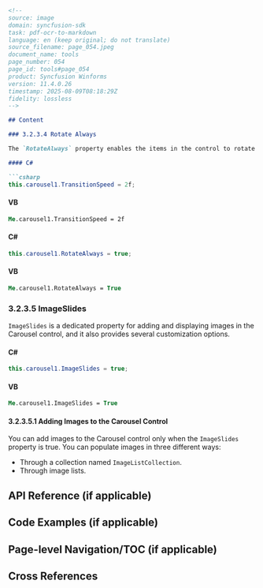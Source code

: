```markdown
<!--
source: image
domain: syncfusion-sdk
task: pdf-ocr-to-markdown
language: en (keep original; do not translate)
source_filename: page_054.jpeg
document_name: tools
page_number: 054
page_id: tools#page_054
product: Syncfusion Winforms
version: 11.4.0.26
timestamp: 2025-08-09T08:18:29Z
fidelity: lossless
-->

## Content

### 3.2.3.4 Rotate Always

The `RotateAlways` property enables the items in the control to rotate continuously.

#### C#

```csharp
this.carousel1.TransitionSpeed = 2f;
```

#### VB

```vb
Me.carousel1.TransitionSpeed = 2f
```

#### C#

```csharp
this.carousel1.RotateAlways = true;
```

#### VB

```vb
Me.carousel1.RotateAlways = True
```

### 3.2.3.5 ImageSlides

`ImageSlides` is a dedicated property for adding and displaying images in the Carousel control, and it also provides several customization options.

#### C#

```csharp
this.carousel1.ImageSlides = true;
```

#### VB

```vb
Me.carousel1.ImageSlides = True
```

#### 3.2.3.5.1 Adding Images to the Carousel Control

You can add images to the Carousel control only when the `ImageSlides` property is true. You can populate images in three different ways:

- Through a collection named `ImageListCollection`.
- Through image lists.

## API Reference (if applicable)

## Code Examples (if applicable)

## Page-level Navigation/TOC (if applicable)

## Cross References

<!-- tags: [Carousel control, ImageSlides, RotateAlways, TransitionSpeed, Syncfusion Winforms, ImageListCollection] keywords: [Carousel, ImageSlides, RotateAlways, TransitionSpeed, ImageListCollection, controls, properties, methods, events] -->
```